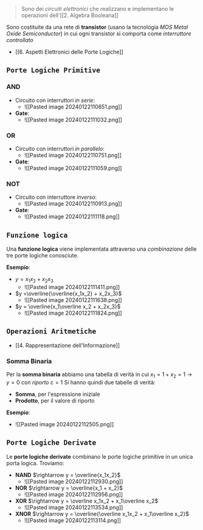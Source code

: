 >Sono dei *circuiti elettronici* che realizzano e implementano le operazioni dell'[[2. Algebra Booleana]]

Sono costituite da una rete di **transistor** (usano la tecnologia *MOS Metal Oxide Semiconductor*) in cui ogni transistor si comporta come *interruttore controllato* 
- [[6. Aspetti Elettronici delle Porte Logiche]]
## `Porte Logiche Primitive`
### AND
- Circuito con interruttori *in serie*:
	- ![[Pasted image 20240122110651.png]]
- **Gate**:
	- ![[Pasted image 20240122111032.png]]
### OR
- Circuito con interruttori *in parallelo*:
	- ![[Pasted image 20240122110751.png]]
- **Gate**:
	- ![[Pasted image 20240122111059.png]]
### NOT
- Circuito con interruttore *inverso*:
	- ![[Pasted image 20240122110913.png]]
- **Gate**:
	- ![[Pasted image 20240122111118.png]]
## `Funzione logica`
Una **funzione logica** viene implementata attraverso una *combinazione* delle tre porte logiche conosciute.

**Esempio**:
- $y = x_1x_2 + x_2x_3$
	- ![[Pasted image 20240122111411.png]]
- $y =\overline{\overline{x_1x_2} + x_2x_3}$
	- ![[Pasted image 20240122111638.png]]
- $y = \overline{x_1\overline x_2 + x_2x_3}$
	- ![[Pasted image 20240122111824.png]]
## `Operazioni Aritmetiche` 
-  [[4. Rappresentazione dell'Informazione]]
### Somma Binaria
Per la **somma binaria** abbiamo una tabella di verità in cui $x_1 = 1 + x_2 = 1\rightarrow y = 0$ con *riporto* $c = 1$
Si hanno quindi due tabelle di verità:
- **Somma**, per l'espressione iniziale
- **Prodotto**, per il valore di riporto

**Esempio**:
- ![[Pasted image 20240122112505.png]]
## `Porte Logiche Derivate`
Le **porte logiche derivate** combinano le porte logiche primitive in un unica porta logica.
Troviamo:
- **NAND** $\rightarrow y = \overline{x_1x_2}$
	- ![[Pasted image 20240122112930.png]]
- **NOR** $\rightarrow y = \overline{x_1 + x_2}$
	- ![[Pasted image 20240122112956.png]]
- **XOR** $\rightarrow y = \overline x_1x_2 + x_1\overline x_2$
	- ![[Pasted image 20240122113534.png]]
- **XNOR** $\rightarrow y = \overline{\overline x_1x_2 + x_1\overline x_2}$
	- ![[Pasted image 20240122113114.png]]